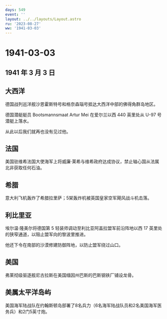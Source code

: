 ```yaml
---
days: 549
event: ''
layout: ../../layouts/Layout.astro
ru: '2023-08-27'
ww: '1941-03-03'
---
```


# 1941-03-03

## 1941 年 3 月 3 日

## 大西洋

德国战列巡洋舰沙恩霍斯特号和格奈森瑙号抵达大西洋中部的佛得角群岛地区。

德国潜艇艇员 Bootsmannsmaat Artur Mei 在爱尔兰以西 440 英里处从 U-97
号潜艇上落水。

从此以后我们就再也没有见过他。

## 法国

美国驻维希法国大使海军上将威廉·莱希与维希政府达成协议，禁止轴心国从法属北非获取任何石油。

## 希腊

意大利飞机轰炸了希腊拉里萨；5架轰炸机被英国皇家空军飓风战斗机击落。

## 利比里亚

埃尔温·隆美尔将德国第 5 轻装师调动至利比亚阿盖拉盟军前沿阵地以西 17
英里处的狭窄通道，以阻止盟军向的黎波里推进。

他还下令在南部的沙漠修建防御阵地，以防止盟军绕过山口。

## 美国

弗莱彻级驱逐舰尼古拉斯在美国缅因州巴斯的巴斯钢铁厂铺设龙骨。

## 美属太平洋岛屿

美国海军陆战队在约翰斯顿岛部署了8名兵力（6名海军陆战队员和2名美国海军医务兵）和2门5英寸炮。
